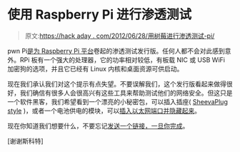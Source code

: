 # 使用 Raspberry Pi 进行渗透测试

> 原文:[https://hack aday . com/2012/06/28/用树莓进行渗透测试-pi/](https://hackaday.com/2012/06/28/penetration-testing-with-the-raspberry-pi/)

pwn Pi[是为 Raspberry Pi 平台](http://pwnpi.sourceforge.net/)卷起的渗透测试发行版。任何人都不会对此感到意外。RPi 板有一个强大的处理器，它的功率相对较低，有板载 NIC 或 USB WiFi 加密狗的选项，并且它已经有 Linux 内核和桌面资源可供启动。

现在我们承认我们对这个提示有点失望。不要误解我们，这个发行版看起来做得很好，我们确信有很多人会很高兴有这些工具来帮助测试他们的网络安全。但这只是一个软件黑客，我们希望看到一个漂亮的小秘密包，可以插入插座( [SheevaPlug style](http://hackaday.com/2009/02/25/sheevaplug-tiny-linux-server/) )，或者一个电池供电的模块，可以[插入以太网端口并隐藏起来](http://hackaday.com/2012/01/12/cheap-wifi-bridge-for-pen-testing-or-otherwise/)。

现在你知道我们想要什么，不要忘记[发送一个链接，一旦你完成](http://hackaday.com/contact-hack-a-day/)。

[谢谢斯科特]